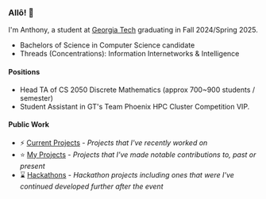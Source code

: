 ### Allô! 👋

<!--
**Zanger67/Zanger67** is a ✨ _special_ ✨ repository because its `README.md` (this file) appears on your GitHub profile.

Here are some ideas to get you started:

- 🔭 I’m currently working on ...
- 🌱 I’m currently learning ...
- 👯 I’m looking to collaborate on ...
- 🤔 I’m looking for help with ...
- 💬 Ask me about ...
- 📫 How to reach me: ...
- 😄 Pronouns: ...
- ⚡ Fun fact: ...
-->

I'm Anthony, a student at [Georgia Tech](https://www.gatech.edu/) graduating in Fall 2024/Spring 2025. 
- Bachelors of Science in Computer Science candidate
- Threads (Concentrations): Information Internetworks & Intelligence

#### Positions
- Head TA of CS 2050 Discrete Mathematics (approx 700\~900 students / semester)
- Student Assistant in GT's Team Phoenix HPC Cluster Competition VIP.

#### Public Work
- ⚡ [Current Projects](https://github.com/stars/Zanger67/lists/my-projects) - _Projects that I've recently worked on_
- ⭐ [My Projects](https://github.com/stars/Zanger67/lists/current-projects) - _Projects that I've made notable contributions to, past or present_
- ⌛ [Hackathons](https://github.com/stars/Zanger67/lists/hackathons) - _Hackathon projects including ones that were I've continued developed further after the event_
